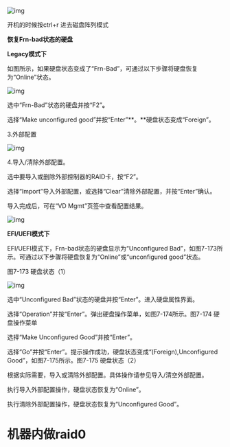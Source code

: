 ![img](https://cdn.nlark.com/yuque/0/2024/png/35538885/1717490086010-16dad76e-1f55-4630-8c0f-074e1a4cc075.png)

开机的时候按ctrl+r 进去磁盘阵列模式  

**恢复Frn-bad状态的硬盘**

**Legacy模式下**

如图所示，如果硬盘状态变成了“Frn-Bad”，可通过以下步骤将硬盘恢复为“Online”状态。

![img](https://cdn.nlark.com/yuque/0/2023/png/35538885/1703043332266-970fada7-c50b-4912-a556-3ec5878f194f.png)

选中“Frn-Bad”状态的硬盘并按“F2”**。**

选择“Make unconfigured good”并按“Enter”**。**硬盘状态变成“Foreign”。

   3.外部配置

![img](https://cdn.nlark.com/yuque/0/2023/png/35538885/1703043332550-21b1567d-043e-4458-ac93-8bf96ca2b624.png)

4.导入/清除外部配置。

选中要导入或删除外部控制器的RAID卡，按“F2”。

选择“Import”导入外部配置，或选择“Clear”清除外部配置，并按“Enter”确认。

导入完成后，可在“VD Mgmt”页签中查看配置结果。

![img](https://cdn.nlark.com/yuque/0/2023/png/35538885/1703043332888-6221a4f2-4e50-4392-909c-1c68de280e0a.png)

**EFI/UEFI模式下**

EFI/UEFI模式下，Frn-bad状态的硬盘显示为“Unconfigured Bad”，如图7-173所示。可通过以下步骤将硬盘恢复为“Online”或“unconfigured good”状态。

图7-173 硬盘状态（1）

![img](https://cdn.nlark.com/yuque/0/2023/png/35538885/1703043333291-6e3f306c-5989-4c05-b7ec-3118e1ff7483.png)

选中“Unconfigured Bad”状态的硬盘并按“Enter”。进入硬盘属性界面。

选择“Operation”并按“Enter”。弹出硬盘操作菜单，如图7-174所示。图7-174 硬盘操作菜单

选择“Make Unconfigured Good”并按“Enter”。

选择“Go”并按“Enter”。提示操作成功，硬盘状态变成“(Foreign),Unconfigured Good”，如图7-175所示。图7-175 硬盘状态（2）

根据实际需要，导入或清除外部配置。具体操作请参见导入/清空外部配置。

执行导入外部配置操作，硬盘状态恢复为“Online”。

执行清除外部配置操作，硬盘状态恢复为“Unconfigured Good”。

# 机器内做raid0